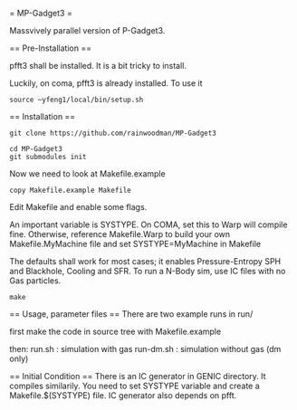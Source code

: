 = MP-Gadget3 =

Massvively parallel version of P-Gadget3.

== Pre-Installation ==

pfft3 shall be installed. It is a bit tricky to install.

Luckily, on coma, pfft3 is already installed. To use it
```
source ~yfeng1/local/bin/setup.sh
```

== Installation ==
```
git clone https://github.com/rainwoodman/MP-Gadget3

cd MP-Gadget3
git submodules init

```

Now we need to look at Makefile.example
```
copy Makefile.example Makefile
```

Edit Makefile and enable some flags. 

An important variable is SYSTYPE. On COMA, set this to Warp will compile fine.
Otherwise, reference Makefile.Warp to build your own Makefile.MyMachine file and
set SYSTYPE=MyMachine in Makefile

The defaults shall work for most cases; it enables Pressure-Entropy SPH and Blackhole, Cooling
and SFR. To run a N-Body sim, use IC files with no Gas particles.

```
make
```
== Usage, parameter files ==
There are two example runs in run/

first make the code in source tree with Makefile.example

then:
    run.sh : simulation with gas
    run-dm.sh : simulation without gas (dm only)

== Initial Condition ==
There is an IC generator in GENIC directory. It compiles similarily. You need to
set SYSTYPE variable and create a Makefile.$(SYSTYPE) file.
IC generator also depends on pfft.

